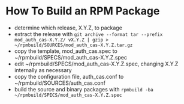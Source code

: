 # How To Build an RPM Package

* determine which release, X.Y.Z, to package
* extract the release with `git archive --format tar --prefix mod_auth_cas-X.Y.Z/ vX.Y.Z | gzip > ~/rpmbuild/SOURCES/mod_auth_cas-X.Y.Z.tar.gz`
* copy the template, mod_auth_cas.spec to ~/rpmbuild/SPECS/mod_auth_cas-X.Y.Z.spec
* edit ~/rpmbuild/SPECS/mod_auth_cas-X.Y.Z.spec, changing X.Y.Z internally as necessary
* copy the configuration file, auth_cas.conf to ~/rpmbuild/SOURCES/auth_cas.conf
* build the source and binary packages with `rpmbuild -ba ~/rpmbuild/SPECS/mod_auth_cas-X.Y.Z.spec`
